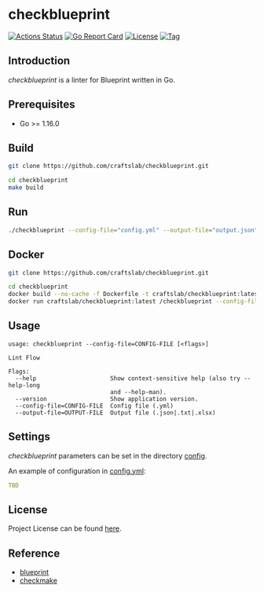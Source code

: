 # checkblueprint

[![Actions Status](https://github.com/craftslab/checkblueprint/workflows/CI/badge.svg?branch=master&event=push)](https://github.com/craftslab/checkblueprint/actions?query=workflow%3ACI)
[![Go Report Card](https://goreportcard.com/badge/github.com/craftslab/checkblueprint)](https://goreportcard.com/report/github.com/craftslab/checkblueprint)
[![License](https://img.shields.io/github/license/craftslab/checkblueprint.svg?color=brightgreen)](https://github.com/craftslab/checkblueprint/blob/master/LICENSE)
[![Tag](https://img.shields.io/github/tag/craftslab/checkblueprint.svg?color=brightgreen)](https://github.com/craftslab/checkblueprint/tags)



## Introduction

*checkblueprint* is a linter for Blueprint written in Go.



## Prerequisites

- Go >= 1.16.0



## Build

```bash
git clone https://github.com/craftslab/checkblueprint.git

cd checkblueprint
make build
```



## Run

```bash
./checkblueprint --config-file="config.yml" --output-file="output.json"
```



## Docker

```bash
git clone https://github.com/craftslab/checkblueprint.git

cd checkblueprint
docker build --no-cache -f Dockerfile -t craftslab/checkblueprint:latest .
docker run craftslab/checkblueprint:latest /checkblueprint --config-file="/config.yml" --output-file="/output.json"
```



## Usage

```
usage: checkblueprint --config-file=CONFIG-FILE [<flags>]

Lint Flow

Flags:
  --help                     Show context-sensitive help (also try --help-long
                             and --help-man).
  --version                  Show application version.
  --config-file=CONFIG-FILE  Config file (.yml)
  --output-file=OUTPUT-FILE  Output file (.json|.txt|.xlsx)
```



## Settings

*checkblueprint* parameters can be set in the directory [config](https://github.com/craftslab/checkblueprint/blob/master/config).

An example of configuration in [config.yml](https://github.com/craftslab/checkblueprint/blob/master/config/config.yml):

```yaml
TBD
```



## License

Project License can be found [here](LICENSE).



## Reference

- [blueprint](https://opensource.google/projects/blueprint)
- [checkmake](https://github.com/mrtazz/checkmake)
